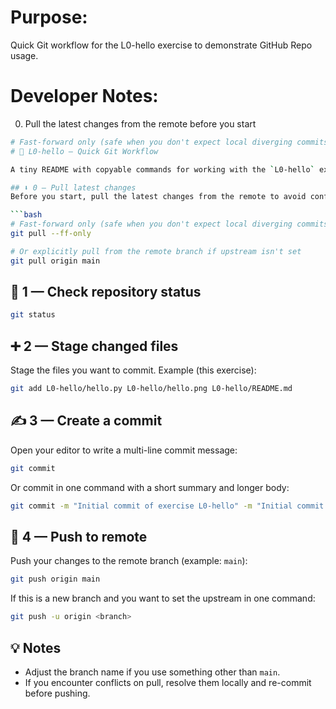 # Purpose:
Quick Git workflow for the L0-hello exercise to demonstrate GitHub Repo usage.

# Developer Notes:
0. Pull the latest changes from the remote before you start

```bash
# Fast-forward only (safe when you don't expect local diverging commits)
# 📝 L0-hello — Quick Git Workflow

A tiny README with copyable commands for working with the `L0-hello` exercise.

## ⬇️ 0 — Pull latest changes
Before you start, pull the latest changes from the remote to avoid conflicts.

```bash
# Fast-forward only (safe when you don't expect local diverging commits)
git pull --ff-only

# Or explicitly pull from the remote branch if upstream isn't set
git pull origin main
```

## 🔎 1 — Check repository status

```bash
git status
```

## ➕ 2 — Stage changed files

Stage the files you want to commit. Example (this exercise):

```bash
git add L0-hello/hello.py L0-hello/hello.png L0-hello/README.md
```

## ✍️ 3 — Create a commit

Open your editor to write a multi-line commit message:

```bash
git commit
```

Or commit in one command with a short summary and longer body:

```bash
git commit -m "Initial commit of exercise L0-hello" -m "Initial commit of \"Hello World\". Exercise L0-hello."
```

## 🚀 4 — Push to remote

Push your changes to the remote branch (example: `main`):

```bash
git push origin main
```

If this is a new branch and you want to set the upstream in one command:

```bash
git push -u origin <branch>
```

## 💡 Notes

- Adjust the branch name if you use something other than `main`.
- If you encounter conflicts on pull, resolve them locally and re-commit before pushing.
